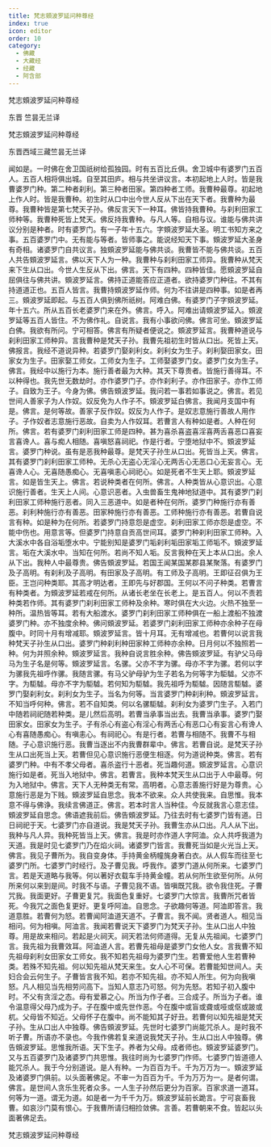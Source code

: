 ```yaml
---
title: 梵志頞波罗延问种尊经
index: true
icon: editor
order: 10
category:
  - 佛藏
  - 大藏经
  - 经藏
  - 阿含部
---
```


  梵志頞波罗延问种尊经  

东晋 竺昙无兰译  

梵志頞波罗延问种尊经  

东晋西域三藏竺昙无兰译  

闻如是。一时佛在舍卫国祇树给孤独园。时有五百比丘俱。舍卫城中有婆罗门五百人。五百人相将俱出城。自至其田庐。相与共坐讲议言。本初起地上人时。皆是我曹婆罗门种。第二种者刹利。第三种者田家。第四种者工师。我曹种最尊。初起地上作人时。皆是我曹种。初生时从口中出今世人反从下出在天下者。我曹种为最尊。我曹种皆是第七梵天子孙。佛反言天下一种耳。佛皆持我曹种。与刹利田家工师种等。我曹种死皆上梵天。佛反持我曹种。与凡人等。自相与议。谁能与佛共讲议分别是种者。时有婆罗门。有一子年十五六。字頞波罗延大圣。明工书知方来之事。五百婆罗门中。无有能与等者。皆师事之。能说经知天下事。頞波罗延大圣身有奇相。诸婆罗门自共议言。独頞波罗延能与佛共谈。我曹皆不能与佛共谈。五百人共告頞波罗延言。佛以天下人为一种。我曹种与刹利田家工师异。我曹种从梵天来下生从口出。今世人生反从下出。佛言。天下有四种。四种皆佳。愿頞波罗延自屈俱往与佛共讲。頞波罗延言。佛持正道能答应正道者。欲持婆罗门种往。不其有持道道正也。五百人皆言。我曹持頞波罗延作师。何为不往讲是四种事。如是者再三。頞波罗延即起。与五百人俱到佛所祇树。阿难白佛。有婆罗门子字頞波罗延。年十五六。所从五百长老婆罗门来在外。佛言。呼入。阿难出请頞波罗延入。頞波罗延等五百人皆住。不为佛作礼。自说言。我有小事欲问佛。佛言可坐。頞波罗延白佛。我欲有所问。宁可相答。佛言有所疑者便说之。頞波罗延言。我曹种道说与刹利田家工师种异。言我曹种是梵天子孙。我曹先祖初生时皆从口出。死皆上天。佛报言。我经不道说异种。若婆罗门娶刹利女。刹利女为生子。刹利娶田家女。田家女为生子。田家娶工师女。工师女为生子。工师娶婆罗门女。婆罗门女为生子。佛言。我经中以施行为本。施行善者最为大种。其天下尊贵者。皆施行善得耳。不以种得也。我先世无数劫时。亦作婆罗门子。亦作刹利子。亦作田家子。亦作工师子。自致为王子。今身为佛。佛告頞波罗延。我问若一事若如事说之。佛言。若见世间人善家子为人作奴。奴反免为人作子不。頞波罗延白佛言。我闻月支国中有是。佛言。是何等故。善家子反作奴。奴反为人作子。是奴志意施行善故人用作子。子作奴者志意施行恶故。自卖为人作奴耳。若曹言人有种如是者。人种在何所。佛言。若有婆罗门刹利田家工师是四种。甚为喜杀喜盗喜淫喜两舌喜恶口喜妄言喜谗人。喜与痴人相随。喜嗔怒喜祠祀。作是行者。宁堕地狱中不。頞波罗延言。婆罗门种说。虽有是恶我种最尊。是梵天子孙生从口出。死皆当上天。佛言。其有婆罗门刹利田家工师种。无杀心无盗心无淫心无两舌心无恶口心无妄言心。无喜谗人心。无喜随愚痴心。无喜嗔恚心祠祀心。如是死者不生天上耶。頞波罗延言。如是皆生天上。佛言。若说种类者在何所。佛言。人种类皆从心意识出。心意识施行善者。生天上人间。心意识恶者。入虫兽畜生鬼神地狱道中。其有婆罗门刹利田家工师种施行恶者。同入三恶道中。如是者种在何所。婆罗门种施行亦有善恶。刹利种施行亦有善恶。田家种施行亦有善恶。工师种施行亦有善恶。若曹自说言有种。如是种为在何所。若婆罗门持意怨是虚空。刹利田家工师亦怨是虚空。不能中伤也。用意言等。但婆罗门持意自贡高世间耳。婆罗门种刹利田家工师种。入大溪水中各自浴垢堕水中。宁能别知是婆罗门垢刹利垢田家垢工师垢不。頞波罗延言。垢在大溪水中。当知在何所。若尚不知人垢。反言我种在天上本从口出。余人从下出。我种人中最尊贵。佛告頞波罗延。若国王闻某国某郡县某聚落。有婆罗门及子高明。有刹利及子高明。有田家及子高明。有工师及子高明。王即征召俱为王臣。王岂问种类耶。其高才明达者。王即先与好郡国。王何以不问子种类。若曹言有种类者。为頞波罗延若戒在何所。从诸长老坐在长老上。是五百人。何以不责若种类若作师。其有婆罗门刹利田家工师种及余种。寒时俱在大火边。火热不独至一种所。温热皆等耳。若有大船渡水。婆罗门刹利田家工师种俱在一船上渡船不独渡婆罗门种。亦不独度余种。佛问頞波罗延。若婆罗门刹利田家工师种亦余种子在母腹中。时同十月有增减耶。頞波罗延言。皆十月耳。无有增减也。若曹何以说言我种梵天子孙生从口出。婆罗门种刹利种田家种工师种亦余种。日月何以不独照若一种。何为并照余种。頞波罗延言。我种自说言胜余种。佛告頞波罗延。有驴父马母马为生子名是何等。頞波罗延言。名骡。父亦不字为骡。母亦不字为骡。若何以字为骡我先祖呼作骡。我随言骡。有马父驴母驴为生子若名为何等字为駏驉。父亦不字。为駏驉。母亦不字为駏驉。若何知为駏驉。我先祖呼为駏驉。因随言駏驉。婆罗门娶刹利女。刹利女为生子。当名为何等。当言婆罗门种刹利种。頞波罗延言。不知当呼何种。佛言。若不自知类。何以名骡駏驉。刹利女为婆罗门生子。入若门中随若祠祀随若种类。是儿然后高明。若曹当承事当出去。我曹当承事。婆罗门娶田家女。田家女为生子。子有杀心有盗心有淫心有两舌心有恶口心有妄言心有谗人心有喜随愚痴心。有嗔恚心。有祠祀心。有是行者。若曹与相随不。我曹不与相随。子心意识施行恶。我曹当逐出不内我曹群辈中。佛言。若曹自说。是梵天子孙生从口出死当上天。若曹但见心意识施行恶便生相逐。何为道说种类。佛言。若有婆罗门种。中有不孝父母者。喜杀盗行十恶者。死当趣何道。頞波罗延言。心意识施行如是者。死当入地狱中。佛言。若曹言。我种本梵天生从口出于人中最尊。何为入地狱中。佛言。天下人无种类无有常。高明者。心意志善施行好是为尊贵。心意施行恶是为下贱。頞波罗延自思念。我本不欲来。众人共使我来。自思惟。我本意不得与佛诤。我续言佛道正。佛言。若本时言人当种佳。今反就我言心意志佳。頞波罗延自思念。佛语遮我前后。佛告頞波罗延。乃往去时有七婆罗门皆有道。日日祠祀于天。七婆罗门亦自道说。我是梵天子孙。我曹生亦从口出。凡人从下出。我种与凡人异。我种死皆当上天。佛言。我是时亦作道人字阿洫。众人共呼我道为天道。我是时见七婆罗门乃在焰火祠。诸婆罗门皆言。我曹死当如是火光当上天。佛言。我见子曹所为。我自变身体。手持黄金柄幢旄身著白衣。从人假车而往至七婆罗门所。七婆罗门时经行。及子曹见我。呼我作。婆罗门道从何所来。七婆罗门言。若是天道略与我等。何以著好衣载车手持黄金幢。若从何所生欲至何所。从何所来何以来到是间。时我不与语。子曹见我不语。皆嗔既咒我。欲令我住死。子曹咒我。我面更好。子曹更复咒。我面色复重好。七婆罗门大惊言。我曹所咒者皆死。今我咒之面色复更好。更复呼阿洫。自思念。子欲趣何等道。阿洫即答言。我道意胜。若曹何为怒。若曹闻阿洫道天道不。子曹言。我不闻。贤者道人。相见当相问。何为相嗔。阿洫言。我闻若曹说天下婆罗门为梵天子孙。生从口出人中独尊。用是故来相问。若起是火祠天。祠天若法何师道得。无复从先祖闻。七婆罗门言。我先祖为我曹效耳。阿洫道人言。若曹先祖母是婆罗门女他人女。言我曹不知先祖母刹利女田家女工师女。我不知若先祖母为婆罗门生。若曹爱他人生若曹种类。若殊不知先祖。何以知先祖从梵天来生。女人心不可保。若曹能知世间人。夫妇合会云何生子。子曹皆言我不知。若亦不知先祖。亦不知人所生。何为向我嗔怒。凡人相见当先相劳问高下。当知人意志乃可怒。何为先怒。若知子初入腹中时。不父有贪淫之态。母有爱慕之心。所当为作子者。三合成子。所当为子者。谁令温意得父母乃成为子。子在腹中或先世作恶。今在腹中或盲或聋或哑或伛或跛或杌。父母皆不知近。父母怀子在腹中。尚不能知其子好丑。若曹何以知先祖是梵天子孙。生从口出人中独尊。佛告頞波罗延。先世时七婆罗门尚能咒杀人。是时我不听子曹。所语亦不录也。今我作佛若复来道说我梵天子孙。生从口出人中独尊。佛告頞波罗延。思惟我所语。天下生子。养者为父母。成者师也。頞波罗延婆罗门。又与五百婆罗门及诸婆罗门共思惟。我往时尚为七婆罗门作师。七婆罗门皆道德人能咒杀人。我于今分别道说。是人有种。一为百百为千。千为万万为一。頞波罗延及诸婆罗门俱前。以头面著佛足。不审一为百百为千。千为万万为一。是者何谓。佛言。是世间人贪乐生死者众多。一人生子孙然后更分为百家。百家求道一道耳。何等为一道。谓无为道。如是者一为千千为万。頞波罗延前长跪言。宁可哀畜我曹。如哀沙门莫有恨心。于我曹所请归相捡敛佛。言善。若曹朝来不食。皆起以头面著佛足去。  

梵志頞波罗延问种尊经  
